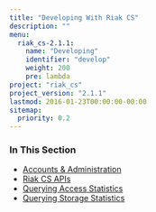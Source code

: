 ```yaml
---
title: "Developing With Riak CS"
description: ""
menu:
  riak_cs-2.1.1:
    name: "Developing"
    identifier: "develop"
    weight: 200
    pre: lambda
project: "riak_cs"
project_version: "2.1.1"
lastmod: 2016-01-23T00:00:00-00:00
sitemap:
  priority: 0.2
---
```


### In This Section

- [Accounts & Administration](../references/appendices/http-admin/)
- [Riak CS APIs](../references/apis)
- [Querying Access Statistics](../cookbooks/querying-access-statistics/)
- [Querying Storage Statistics](../cookbooks/querying-storage-statistics/)

